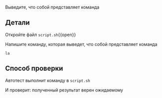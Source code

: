 Выведите, что собой представляет команда

## Детали

Откройте файл `script.sh`{{open}}

Напишите команду, которая выведет, что собой представляет команда

`la`

## Способ проверки

Автотест выполнит команду в `script.sh`

И проверит: полученный результат верен ожидаемому